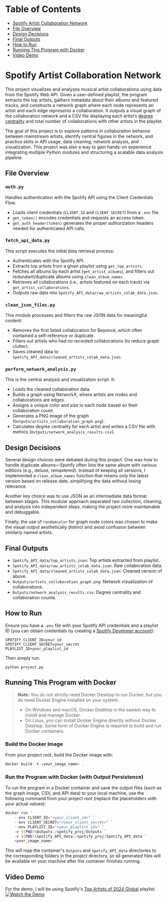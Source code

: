 # Table of Contents

- [Spotify Artist Collaboration Network](#spotify-artist-collaboration-network)
- [File Overview](#file-overview)
- [Design Decisions](#design-decisions)
- [Final Outputs](#final-outputs)
- [How to Run](#how-to-run)
- [Running This Program with Docker](#running-this-program-with-docker)
- [Video Demo](#video-demo)

# Spotify Artist Collaboration Network

This project visualizes and analyzes musical artist collaborations using data from the Spotify Web API. Given a user-defined playlist, the program extracts the top artists, gathers metadata about their albums and featured tracks, and constructs a network graph where each node represents an artist and each edge represents a collaboration. It outputs a visual graph of the collaboration network and a CSV file displaying each artist’s
[degree centrality](https://networkx.org/documentation/stable/reference/algorithms/generated/networkx.algorithms.centrality.degree_centrality.html) and total number of collaborations with other artists in the playlist. 

The goal of this project is to explore patterns in collaboration behavior between mainstream artists, identify central figures in the network, and practice skills in API usage, data cleaning, network analysis, and visualization. This project was also a way to gain hands-on experience integrating multiple Python modules and structuring a scalable data analysis pipeline.

## File Overview

### `auth.py`

Handles authentication with the Spotify API using the Client Credentials Flow.

- Loads client credentials (`CLIENT_ID` and `CLIENT_SECRET`) from a `.env` file.
- `get_token()` encodes credentials and requests an access token.
- `get_auth_header(token)` generates the proper authorization headers needed for authenticated API calls.

### `fetch_api_data.py`

This script executes the initial data retrieval process:

- Authenticates with the Spotify API.
- Extracts top artists from a given playlist using `get_top_artists`.
- Fetches all albums by each artist (`get_artist_albums`), and filters out redundant/duplicate albums using `clean_album_names`.
- Retrieves all collaborations (i.e., artists featured on each track) via `get_artist_collaborations`.
- Outputs raw data into `Spotify_API_data/raw_artists_colab_data.json`.

### `clean_json_files.py`

This module processes and filters the raw JSON data for meaningful content:

- Removes the first listed collaboration for Beyoncé, which often contained a self-reference or duplicate.
- Filters out artists who had no recorded collaborations (to reduce graph clutter).
- Saves cleaned data to `Spotify_API_data/cleaned_artists_colab_data.json`.

### `perform_network_analysis.py`

This is the central analysis and visualization script. It:

- Loads the cleaned collaboration data.
- Builds a graph using NetworkX, where artists are nodes and collaborations are edges.
- Assigns a unique color and size to each node based on their collaboration count.
- Generates a PNG image of the graph (`Outputs/artists_collaboration_graph.png`).
- Calculates degree centrality for each artist and writes a CSV file with metrics (`Outputs/network_analysis_results.csv`).

## Design Decisions

Several design choices were debated during this project. One was how to handle duplicate albums—Spotify often lists the same album with various editions (e.g., deluxe, remastered). Instead of keeping all versions, I implemented a `clean_album_names` function that retains only the latest version based on release date, simplifying the data without losing relevance.

Another key choice was to use JSON as an intermediate data format between stages. This modular approach separated raw collection, cleaning, and analysis into independent steps, making the project more maintainable and debuggable.

Finally, the use of `randomcolor` for graph node colors was chosen to make the visual output aesthetically distinct and avoid confusion between similarly named artists.

## Final Outputs

- `Spotify_API_data/top_artists.json`: Top artists extracted from playlist.
- `Spotify_API_data/raw_artists_colab_data.json`: Raw collaboration data.
- `Spotify_API_data/cleaned_artists_colab_data.json`: Cleaned version of above.
- `Outputs/artists_collaboration_graph.png`: Network visualization of collaborations.
- `Outputs/network_analysis_results.csv`: Degree centrality and collaboration counts.

## How to Run

Ensure you have a `.env` file with your Spotify API credentials and a playlist ID (you can obtain credentials by creating a [Spotify Developer account](https://developer.spotify.com/documentation/web-api)):

```
SPOTIFY_CLIENT_ID=your_id
SPOTIFY_CLIENT_SECRET=your_secret
PLAYLIST_ID=your_playlist_id
```


Then simply run:

```
python project.py
```

## Running This Program with Docker

> **Note:**
> You do not strictly need Docker Desktop to run Docker, but you do need Docker Engine installed on your system.
> - On Windows and macOS, Docker Desktop is the easiest way to install and manage Docker.
> - On Linux, you can install Docker Engine directly without Docker Desktop.
> Some form of Docker Engine is required to build and run Docker containers.

### Build the Docker Image

From your project root, build the Docker image with:

```powershell
docker build -t <your_image_name> .
```

### Run the Program with Docker (with Output Persistence)

To run the program in a Docker container and save the output files (such as the graph image, CSV, and API data) to your local machine, use the following command from your project root (replace the placeholders with your actual values):

```powershell
docker run `
	--env CLIENT_ID="<your_client_id>" `
	--env CLIENT_SECRET="<your_client_secret>" `
	--env PLAYLIST_ID="<your_playlist_id>" `
	-v ${PWD}\Outputs:/spotify_proj/Outputs `
	-v ${PWD}\Spotify_API_data:/spotify_proj/Spotify_API_data `
	<your_image_name>
```

This will map the container's `Outputs` and `Spotify_API_data` directories to the corresponding folders in the project directory, so all generated files will be available on your machine after the container finishes running.

## Video Demo
For the demo, I will be using Spotify's [Top Artists of 2024 Global](https://open.spotify.com/playlist/37i9dQZF1DX9lzz0FRAxgl) playlist.  
[![Watch the Demo](https://img.shields.io/badge/Watch%20the%20Demo-red?logo=youtube)](https://www.youtube.com/watch?v=IHHLYT7mpLY)

